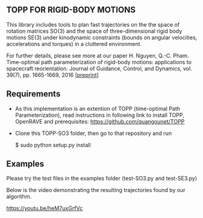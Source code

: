 TOPP FOR RIGID-BODY MOTIONS
------------

This library includes tools to plan fast trajectories on the the space of rotation matrices SO(3) and the space of three-dimensional rigid body motions SE(3) under kinodynamic constraints (bounds on angular velocities, accelerations and torques) in a cluttered environment.

For further details, please see more at our paper H. Nguyen, Q.-C. Pham. Time-optimal path parameterization of rigid-body motions: applications to spacecraft reorientation. Journal of Guidance, Control, and Dynamics, vol. 39(7), pp. 1665-1669, 2016 [[preprint]](http://www.ntu.edu.sg/home/cuong/docs/TOPPSO3SE3.pdf)

Requirements
------------

- As this implementation is an extention of TOPP (time-optimal Path Parameterization), read instructions in following link to install TOPP, OpenRAVE and prerequisites:
https://github.com/quangounet/TOPP

- Clone this TOPP-SO3 folder, then go to that repository and run

   $ sudo python setup.py install


Examples
------------
Please try the test files in the examples folder (test-SO3.py and test-SE3.py)

Below is the video demonstrating the resulting trajectories found by our algorithm.

https://youtu.be/heM7uxGrfVc
